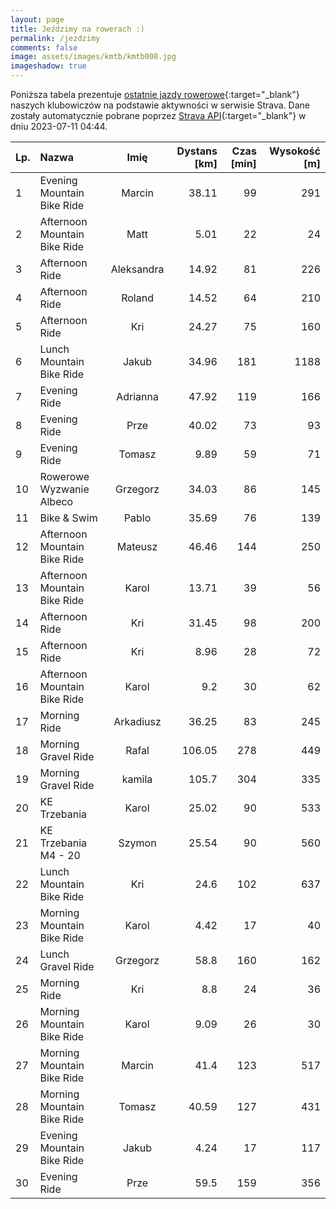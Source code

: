 ```yaml
---
layout: page
title: Jeździmy na rowerach :)
permalink: /jezdzimy
comments: false
image: assets/images/kmtb/kmtb008.jpg
imageshadow: true
---
```


Poniższa tabela prezentuje [ostatnie jazdy rowerowe](https://www.strava.com/clubs/336381){:target="_blank"} naszych klubowiczów na podstawie aktywności w serwisie Strava. Dane zostały automatycznie pobrane poprzez [Strava API](https://developers.strava.com/docs/reference/#api-Clubs-getClubActivitiesById){:target="_blank"} w dniu 2023-07-11 04:44.

Lp. | Nazwa | Imię | Dystans [km] | Czas [min] | Wysokość [m]
:--- | :--- | :---: | ---: | ---: | ---:
1|Evening Mountain Bike Ride|Marcin|38.11|99|291
2|Afternoon Mountain Bike Ride|Matt|5.01|22|24
3|Afternoon Ride|Aleksandra|14.92|81|226
4|Afternoon Ride|Roland|14.52|64|210
5|Afternoon Ride|Kri|24.27|75|160
6|Lunch Mountain Bike Ride|Jakub|34.96|181|1188
7|Evening Ride|Adrianna|47.92|119|166
8|Evening Ride|Prze|40.02|73|93
9|Evening Ride|Tomasz|9.89|59|71
10|Rowerowe Wyzwanie Albeco |Grzegorz|34.03|86|145
11|Bike & Swim|Pablo|35.69|76|139
12|Afternoon Mountain Bike Ride|Mateusz|46.46|144|250
13|Afternoon Mountain Bike Ride|Karol|13.71|39|56
14|Afternoon Ride|Kri|31.45|98|200
15|Afternoon Ride|Kri|8.96|28|72
16|Afternoon Mountain Bike Ride|Karol|9.2|30|62
17|Morning Ride|Arkadiusz|36.25|83|245
18|Morning Gravel Ride|Rafal|106.05|278|449
19|Morning Gravel Ride|kamila|105.7|304|335
20|KE Trzebania|Karol|25.02|90|533
21|KE Trzebania M4 - 20|Szymon|25.54|90|560
22|Lunch Mountain Bike Ride|Kri|24.6|102|637
23|Morning Mountain Bike Ride|Karol|4.42|17|40
24|Lunch Gravel Ride|Grzegorz|58.8|160|162
25|Morning Ride|Kri|8.8|24|36
26|Morning Mountain Bike Ride|Karol|9.09|26|30
27|Morning Mountain Bike Ride|Marcin|41.4|123|517
28|Morning Mountain Bike Ride|Tomasz|40.59|127|431
29|Evening Mountain Bike Ride|Jakub|4.24|17|117
30|Evening Ride|Prze|59.5|159|356
